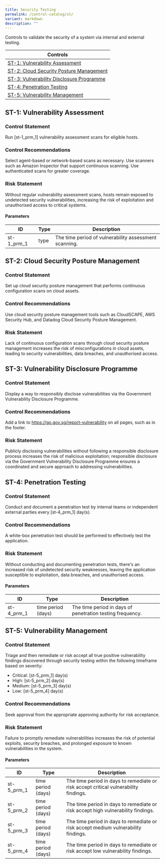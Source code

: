```yaml
---
title: Security Testing
permalink: /control-catalog/st/
variant: markdown
description: ""
---
```

Controls to validate the security of a system via internal and external testing.

| Controls |
| ---- |
| [ST-1: Vulnerability Assessment](#st-1) |
| [ST-2: Cloud Security Posture Management](#st-2) |
| [ST-3: Vulnerability Disclosure Programme](#st-3) |
| [ST-4: Penetration Testing](#st-4) |
| [ST-5: Vulnerability Management](#st-5) |


<a id="st-1"></a>
## ST-1: Vulnerability Assessment

### Control Statement

Run [st-1_prm_1] vulnerability assessment scans for eligible hosts.

### Control Recommendations

Select agent-based or network-based scans as necessary. Use scanners such as Amazon Inspector that support continuous scanning. Use authenticated scans for greater coverage.

### Risk Statement

Without regular vulnerability assessment scans, hosts remain exposed to undetected security vulnerabilities, increasing the risk of exploitation and unauthorised access to critical systems.



#### Parameters

| ID | Type | Description |
| -- | ---- | ----------- |
| st-1_prm_1 | type | The time period of vulnerability assessment scanning. |

<a id="st-2"></a>
## ST-2: Cloud Security Posture Management

### Control Statement

Set up cloud security posture management that performs continuous configuration scans on cloud assets.

### Control Recommendations

Use cloud security posture management tools such as CloudSCAPE, AWS Security Hub, and Datadog Cloud Security Posture Management.

### Risk Statement

Lack of continuous configuration scans through cloud security posture management increases the risk of misconfigurations in cloud assets, leading to security vulnerabilities, data breaches, and unauthorised access.



<a id="st-3"></a>
## ST-3: Vulnerability Disclosure Programme

### Control Statement

Display a way to responsibly disclose vulnerabilities via the Government Vulnerability Disclosure Programme.

### Control Recommendations

Add a link to https://go.gov.sg/report-vulnerability on all pages, such as in the footer.

### Risk Statement

Publicly disclosing vulnerabilities without following a responsible disclosure process increases the risk of malicious exploitation; responsible disclosure via the Government Vulnerability Disclosure Programme ensures a coordinated and secure approach to addressing vulnerabilities.



<a id="st-4"></a>
## ST-4: Penetration Testing

### Control Statement

Conduct and document a penetration test by internal teams or independent external parties every [st-4_prm_1] day(s).

### Control Recommendations

A white-box penetration test should be performed to effectively test the application.

### Risk Statement

Without conducting and documenting penetration tests, there's an increased risk of undetected security weaknesses, leaving the application susceptible to exploitation, data breaches, and unauthorised access.



#### Parameters

| ID | Type | Description |
| -- | ---- | ----------- |
| st-4_prm_1 | time period (days) | The time period in days of penetration testing frequency. |

<a id="st-5"></a>
## ST-5: Vulnerability Management

### Control Statement

Triage and then remediate or risk accept all true positive vulnerability findings discovered through security testing within the following timeframe based on severity:
 * Critical: [st-5_prm_1] day(s)
 * High: [st-5_prm_2] day(s)
 * Medium: [st-5_prm_3] day(s)
 * Low: [st-5_prm_4] day(s)


### Control Recommendations

Seek approval from the appropriate approving authority for risk acceptance.

### Risk Statement

Failure to promptly remediate vulnerabilities increases the risk of potential exploits, security breaches, and prolonged exposure to known vulnerabilities in the system.



#### Parameters

| ID | Type | Description |
| -- | ---- | ----------- |
| st-5_prm_1 | time period (days) | The time period in days to remediate or risk accept critical vulnerability findings. |
| st-5_prm_2 | time period (days) | The time period in days to remediate or risk accept high vulnerability findings. |
| st-5_prm_3 | time period (days) | The time period in days to remediate or risk accept medium vulnerability findings. |
| st-5_prm_4 | time period (days) | The time period in days to remediate or risk accept low vulnerability findings. |